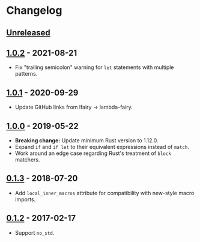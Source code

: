 # Changelog

## [Unreleased]

## [1.0.2] - 2021-08-21
- Fix "trailing semicolon" warning for `let` statements with multiple patterns.

## [1.0.1] - 2020-09-29
- Update GitHub links from lfairy → lambda-fairy.

## [1.0.0] - 2019-05-22
- **Breaking change:** Update minimum Rust version to 1.12.0.
- Expand `if` and `if let` to their equivalent expressions instead of `match`.
- Work around an edge case regarding Rust's treatment of `block` matchers.

## [0.1.3] - 2018-07-20
- Add `local_inner_macros` attribute for compatibility with new-style macro imports.

## [0.1.2] - 2017-02-17
- Support `no_std`.

[Unreleased]: https://github.com/lfairy/if_chain/compare/v1.0.2...HEAD
[1.0.2]: https://github.com/lfairy/if_chain/compare/v1.0.1...v1.0.2
[1.0.1]: https://github.com/lfairy/if_chain/compare/v1.0.0...v1.0.1
[1.0.0]: https://github.com/lfairy/if_chain/compare/v0.1.3...v1.0.0
[0.1.3]: https://github.com/lfairy/if_chain/compare/v0.1.2...v0.1.3
[0.1.2]: https://github.com/lfairy/if_chain/compare/v0.1.1...v0.1.2
